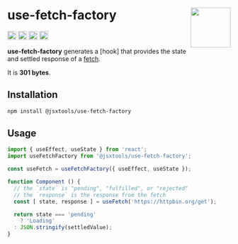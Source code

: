 # use-fetch-factory [<img src="https://avatars.githubusercontent.com/u/52989093" alt="" width="90" height="90" align="right">][monorepo]

[<img alt="npm version" src="https://img.shields.io/npm/v/@jsxtools/use-fetch-factory.svg" height="20">](https://www.npmjs.com/package/@jsxtools/use-fetch-factory)
[<img alt="build status" src="https://img.shields.io/travis/jsxtools/monorepo/master.svg" height="20">](https://travis-ci.org/jsxtools/monorepo/use-fetch-factory)
[<img alt="issue tracker" src="https://img.shields.io/github/issues/jsxtools/monorepo/use-fetch-factory.svg" height="20">](https://github.com/jsxtools/monorepo/issues?q=is:issue+is:open+label:use-fetch-factory)
[<img alt="pull requests" src="https://img.shields.io/github/issues-pr/jsxtools/monorepo/use-fetch-factory.svg" height="20">](https://github.com/jsxtools/monorepo/pulls?q=is:pr+is:open+label:use-fetch-factory)

**use-fetch-factory** generates a [hook] that provides the state and settled response of a [fetch].

It is <strong size>301 bytes</strong>.

## Installation

```sh
npm install @jsxtools/use-fetch-factory
```

## Usage

```js
import { useEffect, useState } from 'react';
import useFetchFactory from '@jsxtools/use-fetch-factory';

const useFetch = useFetchFactory({ useEffect, useState });

function Component () {
  // the `state` is "pending", "fulfilled", or "rejected"
  // the `response` is the response from the fetch
  const [ state, response ] = useFetch('https://httpbin.org/get');

  return state === 'pending'
    ? 'Loading'
  : JSON.stringify(settledValue);
}
```

[fetch]: https://developer.mozilla.org/en-US/docs/Web/API/Fetch_API/Using_Fetch
[monorepo]: https://github.com/jsxtools/monorepo
